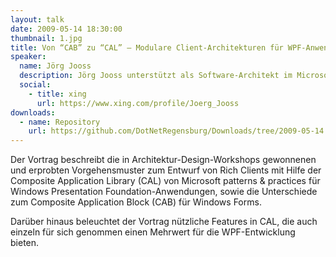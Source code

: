```yaml
---
layout: talk
date: 2009-05-14 18:30:00
thumbnail: 1.jpg
title: Von “CAB” zu “CAL” – Modulare Client-Architekturen für WPF-Anwendungen
speaker:
  name: Jörg Jooss
  description: Jörg Jooss unterstützt als Software-Architekt im Microsoft Technology Center (MTC) in München Microsoft-Kunden und –Partner beim Entwurf und der Erstellung .NET-basierter Lösungen. Zu seinen Interessenschwerpunkten zählen die Entwicklung verteilter Anwendungen, Entwurfsmuster und Entwicklungsmethoden. Bevor er im Jahr 2005 zu Microsoft kam, war er über viele Jahre als Technologie-Berater für eine international führende Unternehmensberatung tätig.
  social:
    - title: xing
      url: https://www.xing.com/profile/Joerg_Jooss
downloads:
  - name: Repository
    url: https://github.com/DotNetRegensburg/Downloads/tree/2009-05-14
---
```

Der Vortrag beschreibt die in Architektur-Design-Workshops gewonnenen und erprobten Vorgehensmuster zum Entwurf von Rich Clients mit Hilfe der Composite Application Library (CAL) von Microsoft patterns & practices für Windows Presentation Foundation-Anwendungen, sowie die Unterschiede zum Composite Application Block (CAB) für Windows Forms.

Darüber hinaus beleuchtet der Vortrag nützliche Features in CAL, die auch einzeln für sich genommen einen Mehrwert für die WPF-Entwicklung bieten.